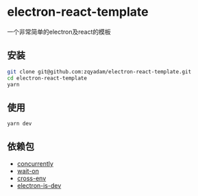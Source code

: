 # electron-react-template

一个非常简单的electron及react的模板

## 安装

```bash
git clone git@github.com:zqyadam/electron-react-template.git
cd electron-react-template
yarn
```

## 使用
```bash
yarn dev
```

## 依赖包

- [concurrently](https://www.npmjs.com/package/concurrently)
- [wait-on](https://www.npmjs.com/package/wait-on)
- [cross-env](https://www.npmjs.com/package/cross-env)
- [electron-is-dev](https://www.npmjs.com/package/electron-is-dev)
